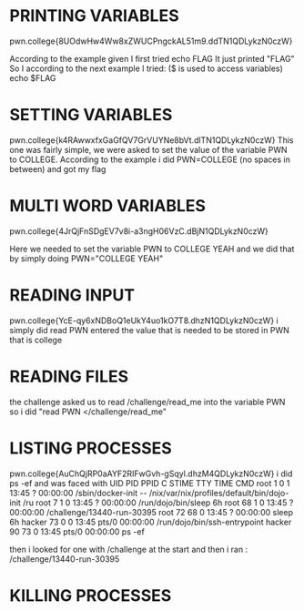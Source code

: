 # PRINTING VARIABLES
pwn.college{8UOdwHw4Ww8xZWUCPngckAL51m9.ddTN1QDLykzN0czW}

According to the example given I first tried 
   echo FLAG
   It just printed "FLAG"
So I according to the next example I tried: ($ is used to access variables)
  echo $FLAG

  # SETTING VARIABLES
  pwn.college{k4RAwwxfxGaGfQV7GrVUYNe8bVt.dlTN1QDLykzN0czW}
  This one was fairly simple, we were asked to set the value of the variable PWN to COLLEGE.
  According to the example i did PWN=COLLEGE (no spaces in between) and got my flag

  # MULTI WORD VARIABLES
  pwn.college{4JrQjFnSDgEV7v8i-a3ngH06VzC.dBjN1QDLykzN0czW}

  Here we needed to set the variable PWN to COLLEGE YEAH and we did that by simply doing 
     PWN="COLLEGE YEAH"

 # READING INPUT 
 pwn.college{YcE-qy6xNDBoQ1eUkY4uo1kO7T8.dhzN1QDLykzN0czW}
 i simply did read PWN
 entered the value that is needed to be stored in PWN that is college

 # READING FILES
 the challenge asked us to read /challenge/read_me into the variable PWN
  so i did "read PWN </challenge/read_me"

  # LISTING PROCESSES
  pwn.college{AuChQjRP0aAYF2RIFwGvh-gSqyl.dhzM4QDLykzN0czW}
  i did ps -ef and was faced with 
     UID          PID    PPID  C STIME TTY          TIME CMD
root           1       0  1 13:45 ?        00:00:00 /sbin/docker-init -- /nix/var/nix/profiles/default/bin/dojo-init /ru
root           7       1  0 13:45 ?        00:00:00 /run/dojo/bin/sleep 6h
root          68       1  0 13:45 ?        00:00:00 /challenge/13440-run-30395
root          72      68  0 13:45 ?        00:00:00 sleep 6h
hacker        73       0  0 13:45 pts/0    00:00:00 /run/dojo/bin/ssh-entrypoint
hacker        90      73  0 13:45 pts/0    00:00:00 ps -ef

then i looked for one with /challenge at the start and then i ran : /challenge/13440-run-30395

# KILLING PROCESSES

 
